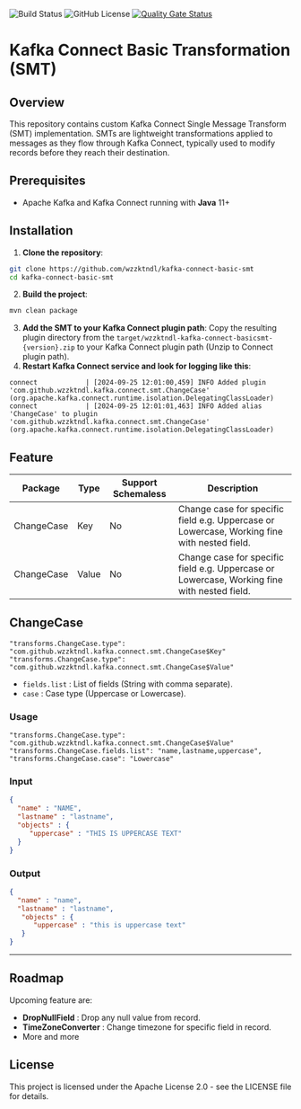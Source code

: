 ![Build Status](https://github.com/wzzktndl/kafka-connect-basic-smt/actions/workflows/maven.yml/badge.svg)
![GitHub License](https://img.shields.io/github/license/wzzktndl/kafka-connect-basic-smt)
[![Quality Gate Status](https://sonarcloud.io/api/project_badges/measure?project=wzzktndl_kafka-connect-basic-smt&metric=alert_status)](https://sonarcloud.io/summary/new_code?id=wzzktndl_kafka-connect-basic-smt)

# Kafka Connect Basic Transformation (SMT)

## Overview
This repository contains custom Kafka Connect Single Message Transform (SMT) implementation. SMTs are lightweight transformations applied to messages as they flow through Kafka Connect, typically used to modify records before they reach their destination.

## Prerequisites
* Apache Kafka and Kafka Connect running with **Java** 11+

## Installation
1. **Clone the repository**:
```bash
git clone https://github.com/wzzktndl/kafka-connect-basic-smt
cd kafka-connect-basic-smt
```
2. **Build the project**:
```bash
mvn clean package
```
3. **Add the SMT to your Kafka Connect plugin path**:
   Copy the resulting plugin directory from the `target/wzzktndl-kafka-connect-basicsmt-{version}.zip` to your Kafka Connect plugin path (Unzip to Connect plugin path). 
4. **Restart Kafka Connect service and look for logging like this**:
```shell
connect            | [2024-09-25 12:01:00,459] INFO Added plugin 'com.github.wzzktndl.kafka.connect.smt.ChangeCase' (org.apache.kafka.connect.runtime.isolation.DelegatingClassLoader)
connect            | [2024-09-25 12:01:01,463] INFO Added alias 'ChangeCase' to plugin 'com.github.wzzktndl.kafka.connect.smt.ChangeCase' (org.apache.kafka.connect.runtime.isolation.DelegatingClassLoader)
```

## Feature
| **Package** | **Type** | **Support Schemaless** | **Description**                                                                             |
|-------------|----------|------------------------|---------------------------------------------------------------------------------------------|
| ChangeCase  | Key      | No                     | Change case for specific field e.g. Uppercase or Lowercase, Working fine with nested field. |
| ChangeCase  | Value    | No                     | Change case for specific field e.g. Uppercase or Lowercase, Working fine with nested field.                                                    |

## ChangeCase
```Text
"transforms.ChangeCase.type": "com.github.wzzktndl.kafka.connect.smt.ChangeCase$Key"
"transforms.ChangeCase.type": "com.github.wzzktndl.kafka.connect.smt.ChangeCase$Value"
```
* `fields.list` : List of fields (String with comma separate).
* `case` : Case type (Uppercase or Lowercase).
### Usage
```text
"transforms.ChangeCase.type": "com.github.wzzktndl.kafka.connect.smt.ChangeCase$Value"
"transforms.ChangeCase.fields.list": "name,lastname,uppercase",
"transforms.ChangeCase.case": "Lowercase"
```
### Input
```json
{
  "name" : "NAME",
  "lastname" : "lastname",
  "objects" : {
     "uppercase" : "THIS IS UPPERCASE TEXT"
  }
}
```
### Output
```json
{
  "name" : "name",
  "lastname" : "lastname",
   "objects" : {
      "uppercase" : "this is uppercase text"
   }
}
```
---

## Roadmap
Upcoming feature are:
* **DropNullField** : Drop any null value from record.
* **TimeZoneConverter** : Change timezone for specific field in record.
* More and more

## License
This project is licensed under the Apache License 2.0 - see the LICENSE file for details.

